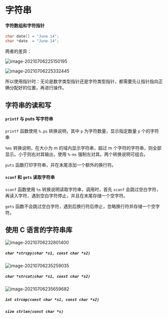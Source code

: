 # 字符串

#### 字符数组和字符指针

```c
char date[] = "June 14";
char *date  = "June 14";
```

两者的差异：

![image-20210706225150195](/home/bestmeliubin/dev/c_c++/c-programming-language-modern/docs/Untitled.assets/image-20210706225150195.png)

![image-20210706225332445](/home/bestmeliubin/dev/c_c++/c-programming-language-modern/docs/Untitled.assets/image-20210706225332445.png)

所以使用指针时：无论是数字类型指针还是字符类型指针，都需要先让指针指向正确分配好的位置，再进行操作。

## 字符串的读和写

#### `printf` 与 puts 写字符串

`printf` 函数使用 `%.ps` 转换说明，其中 `p` 为字符数量，显示指定数量 `p` 个的字符串

`%ms` 转换说明，在大小为 m 的域内显示字符串，超过 m 个字符的字符串，则全部显示。小于则右对其输出，使用 `%-ms` 强制左对其。两个转换说明可组合。

`puts` 函数打印字符串，并在末尾添加一个额外的换行符。

#### `scanf` 和 `gets` 读取字符串

 `scanf` 函数使用 `%s` 转换说明读取字符串，调用时，首先 `scanf` 会跳过空白字符，再读入字符，遇到空白字符停止，并且在末尾存储一个空字符。

`gets` 函数不会跳过空白字符，遇到后换行符后停止，忽略换行符并存储一个空字符。



## 使用 C 语言的字符串库

![image-20210706232801400](/home/bestmeliubin/dev/c_c++/c-programming-language-modern/docs/Untitled.assets/image-20210706232801400.png)

##### `char *strcpy(char *s1, const char *s2)`

![image-20210706235259035](/home/bestmeliubin/dev/c_c++/c-programming-language-modern/docs/Untitled.assets/image-20210706235259035.png)

##### `char *strcat(char *s1, const char *s2)`

![image-20210706235659682](/home/bestmeliubin/dev/c_c++/c-programming-language-modern/docs/Untitled.assets/image-20210706235659682.png)

##### `int strcmp(const char *s1, const char *s2)`

##### `size strlen(const char *s)`

